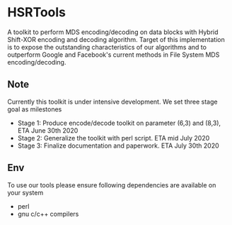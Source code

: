 # HSRTools
A toolkit to perform MDS encoding/decoding on data blocks with Hybrid Shift-XOR encoding and decoding algorithm. Target of this implementation is to expose the outstanding characteristics of our algorithms and to outperform Google and Facebook's current methods in File System MDS encoding/decoding.

## Note

Currently this toolkit is under intensive development. We set three stage goal as milestones

- Stage 1: Produce encode/decode toolkit on parameter (6,3) and (8,3), ETA June 30th 2020
- Stage 2: Generalize the toolkit with perl script. ETA mid July 2020
- Stage 3: Finalize documentation and paperwork. ETA July 30th 2020

## Env

To use our tools please ensure following dependencies are available on your system

- perl
- gnu c/c++ compilers

